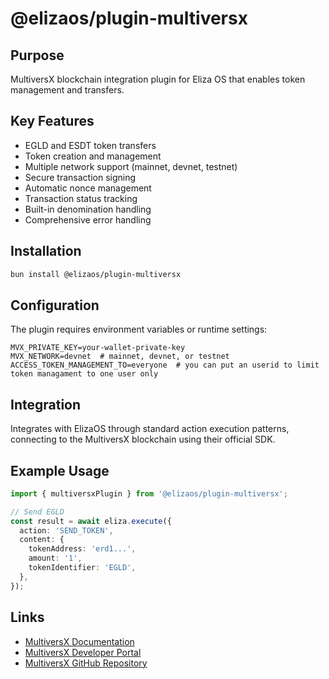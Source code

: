 # @elizaos/plugin-multiversx

## Purpose

MultiversX blockchain integration plugin for Eliza OS that enables token management and transfers.

## Key Features

- EGLD and ESDT token transfers
- Token creation and management
- Multiple network support (mainnet, devnet, testnet)
- Secure transaction signing
- Automatic nonce management
- Transaction status tracking
- Built-in denomination handling
- Comprehensive error handling

## Installation

```bash
bun install @elizaos/plugin-multiversx
```

## Configuration

The plugin requires environment variables or runtime settings:

```env
MVX_PRIVATE_KEY=your-wallet-private-key
MVX_NETWORK=devnet  # mainnet, devnet, or testnet
ACCESS_TOKEN_MANAGEMENT_TO=everyone  # you can put an userid to limit token managament to one user only
```

## Integration

Integrates with ElizaOS through standard action execution patterns, connecting to the MultiversX blockchain using their official SDK.

## Example Usage

```typescript
import { multiversxPlugin } from '@elizaos/plugin-multiversx';

// Send EGLD
const result = await eliza.execute({
  action: 'SEND_TOKEN',
  content: {
    tokenAddress: 'erd1...',
    amount: '1',
    tokenIdentifier: 'EGLD',
  },
});
```

## Links

- [MultiversX Documentation](https://docs.multiversx.com/)
- [MultiversX Developer Portal](https://docs.multiversx.com/developers/getting-started/introduction)
- [MultiversX GitHub Repository](https://github.com/multiversx/mx-sdk-js)
